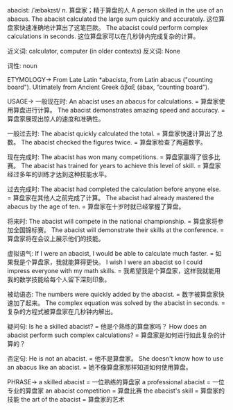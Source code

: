 abacist: /ˈæbəkɪst/
n.
算盘家；精于算盘的人
A person skilled in the use of an abacus.
The abacist calculated the large sum quickly and accurately.  这位算盘家快速准确地计算出了这笔巨款。
The abacist could perform complex calculations in seconds.  这位算盘家可以在几秒钟内完成复杂的计算。

近义词: calculator, computer (in older contexts)
反义词:  None

词性: noun


ETYMOLOGY->
From Late Latin *abacista, from Latin abacus ("counting board").  Ultimately from Ancient Greek ἄβαξ (ábax, “counting board”).

USAGE->
一般现在时:
An abacist uses an abacus for calculations. = 算盘家使用算盘进行计算。
The abacist demonstrates amazing speed and accuracy. = 算盘家展现出惊人的速度和准确性。

一般过去时:
The abacist quickly calculated the total. = 算盘家快速计算出了总数。
The abacist checked the figures twice. = 算盘家检查了两遍数字。


现在完成时:
The abacist has won many competitions. = 算盘家赢得了很多比赛。
The abacist has trained for years to achieve this level of skill. = 算盘家经过多年的训练才达到这种技能水平。

过去完成时:
The abacist had completed the calculation before anyone else. = 算盘家在其他人之前完成了计算。
The abacist had already mastered the abacus by the age of ten. = 算盘家在十岁时就已经掌握了算盘。


将来时:
The abacist will compete in the national championship. = 算盘家将参加全国锦标赛。
The abacist will demonstrate their skills at the conference. = 算盘家将在会议上展示他们的技能。

虚拟语气:
If I were an abacist, I would be able to calculate much faster. = 如果我是个算盘家，我就能算得更快。
I wish I were an abacist so I could impress everyone with my math skills. = 我希望我是个算盘家，这样我就能用我的数学技能给每个人留下深刻印象。


被动语态:
The numbers were quickly added by the abacist. = 数字被算盘家快速加了起来。
The complex equation was solved by the abacist in seconds. = 复杂的方程式被算盘家在几秒钟内解出。


疑问句:
Is he a skilled abacist? = 他是个熟练的算盘家吗？
How does an abacist perform such complex calculations? = 算盘家是如何进行如此复杂的计算的？


否定句:
He is not an abacist. = 他不是算盘家。
She doesn't know how to use an abacus like an abacist. = 她不像算盘家那样知道如何使用算盘。


PHRASE->
a skilled abacist = 一位熟练的算盘家
a professional abacist = 一位专业的算盘家
an abacist competition = 算盘比赛
the abacist's skill = 算盘家的技能
the art of the abacist = 算盘家的艺术
